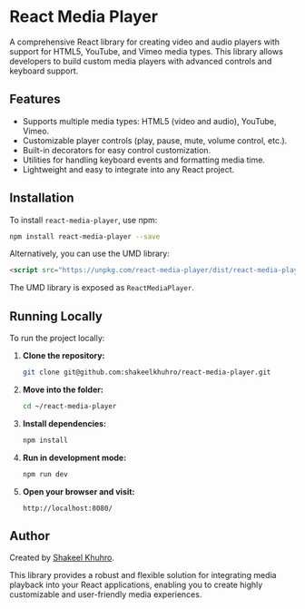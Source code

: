 # React Media Player

A comprehensive React library for creating video and audio players with support for HTML5, YouTube, and Vimeo media types. This library allows developers to build custom media players with advanced controls and keyboard support.

## Features

- Supports multiple media types: HTML5 (video and audio), YouTube, Vimeo.
- Customizable player controls (play, pause, mute, volume control, etc.).
- Built-in decorators for easy control customization.
- Utilities for handling keyboard events and formatting media time.
- Lightweight and easy to integrate into any React project.

## Installation

To install `react-media-player`, use npm:

```bash
npm install react-media-player --save
```

 Alternatively, you can use the UMD library:

```html
<script src="https://unpkg.com/react-media-player/dist/react-media-player.js"></script>
```

The UMD library is exposed as `ReactMediaPlayer`.

## Running Locally

To run the project locally:

1. **Clone the repository:**
   ```bash
   git clone git@github.com:shakeelkhuhro/react-media-player.git
   ```

2. **Move into the folder:**
   ```bash
   cd ~/react-media-player
   ```

3. **Install dependencies:**
   ```bash
   npm install
   ```

4. **Run in development mode:**
   ```bash
   npm run dev
   ```

5. **Open your browser and visit:**
   ```
   http://localhost:8080/
   ```

## Author

Created by [Shakeel Khuhro](https://github.com/shakeelkhuhro).

This library provides a robust and flexible solution for integrating media playback into your React applications, enabling you to create highly customizable and user-friendly media experiences.